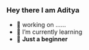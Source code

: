 ###           **Hey there I am Aditya**






- 🔭 working on ......
- 🌱 I’m currently learning
- 💬 **Just a beginner**
